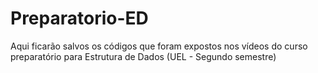 # Preparatorio-ED
Aqui ficarão salvos os códigos que foram expostos nos vídeos do curso preparatório para Estrutura de Dados (UEL - Segundo semestre)
